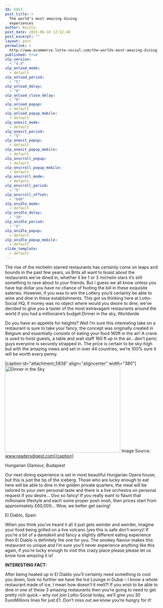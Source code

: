 ```yaml
---
ID: 5853
post_title: >
  The world’s most amazing dining
  experiences
author: Nicolo
post_date: 2015-08-18 12:22:44
post_excerpt: ""
layout: post
permalink: >
  http://www.ecommerce.lotto-social.com/the-worlds-most-amazing-dining-experiences-2/
published: true
ulp_version:
  - "4.9"
ulp_onload_mode:
  - default
ulp_onload_period:
  - "5"
ulp_onload_delay:
  - "0"
ulp_onload_close_delay:
  - "0"
ulp_onload_popup:
  - default
ulp_onload_popup_mobile:
  - default
ulp_onexit_mode:
  - default
ulp_onexit_period:
  - "5"
ulp_onexit_popup:
  - default
ulp_onexit_popup_mobile:
  - default
ulp_onscroll_popup:
  - default
ulp_onscroll_popup_mobile:
  - default
ulp_onscroll_mode:
  - default
ulp_onscroll_period:
  - "5"
ulp_onscroll_offset:
  - "600"
ulp_onidle_mode:
  - default
ulp_onidle_delay:
  - "30"
ulp_onidle_period:
  - "5"
ulp_onidle_popup:
  - default
ulp_onidle_popup_mobile:
  - default
slide_template:
  - default
---
```

The rise of the michelin starred restaurants has certainly come on leaps and bounds in the past few years, us Brits all want to boast about the restaurants we’ve dined in, whether it be 1 or 3 michelin stars it’s still something to rave about to your friends. But i guess we all know unless you have top dollar you have no chance of footing the bill in these exquisite eateries. However, if you was to win the Lottery you’d certainly be able to wine and dine in these establishments. This got us thinking here at Lotto-Social HQ, if money was no object where would you desire to dine; we’ve decided to give you a taster of the most extravagant restaurants around the world if you had a millionaire’s budget.<!--more-->Dinner in the sky, Worldwide

Do you have an appetite for heights? Well I’m sure this interesting take on a restaurant is sure to take your fancy, the concept was originally created in Belgium and essentially consists of eating your food 160ft in the air! A crane is used to hoist guests, a table and wait staff 160 ft up in the air…don’t panic guys everyone is securely strapped in. The price is certain to be sky-high but with the amazing views and set in over 44 countries, we’re 100% sure it will be worth every penny.

[caption id="attachment_5838" align="aligncenter" width="380"]<a href="http://www.ecommerce.lotto-social.com/wp-content/uploads/dinner-in-sky.jpg"><img class="size-full wp-image-5838" src="http://www.ecommerce.lotto-social.com/wp-content/uploads/dinner-in-sky.jpg" alt="Dinner in the Sky" width="380" height="285" /></a> Image Source: www.readersdigest.com[/caption]

Hungarian Glamour, Budapest

Our next dining experience is set in most beautiful Hungarian Opera house, but this is just the tip of the iceberg. Those who are lucky enough to eat here will be able to dine in the golden private quarters, the meal will be tailored to your own personal taste and there is a live orchestra on personal request if you desire… Ooo so fancy! If you really want to flaunt that millionaire lifestyle and each some proper posh nosh, then prices start from approximately £60,000… Wow, we better get saving!

El Diablo, Spain

When you think you’ve heard it all it just gets weirder and weirder, imagine your food being grilled on a live volcano (yes this is safe don’t worry)! If you’re a bit of a daredevil and fancy a slightly different eating experience then El Diablo is definitely the one for you. The smokey flavour makes this restaurant so unique and I’m sure you’ll never experience anything like this again, if you’re lucky enough to visit this crazy place please please let us know how amazing it is!

<strong>INTERESTING FACT:</strong>

After being heated up in El Diablo you’ll certainly need something to cool you down, look no further we have the Ice Lounge in Dubai – I know a whole restaurant made of ice, I mean how doesn’t it melt?! If you wish to be able to dine in one of these 3 amazing restaurants then you’re going to need to get pretty rich quick – why not join Lotto-Social today, we’ll give you 30 EuroMillions lines for just £1. Don’t miss out we know you’re hungry for it!